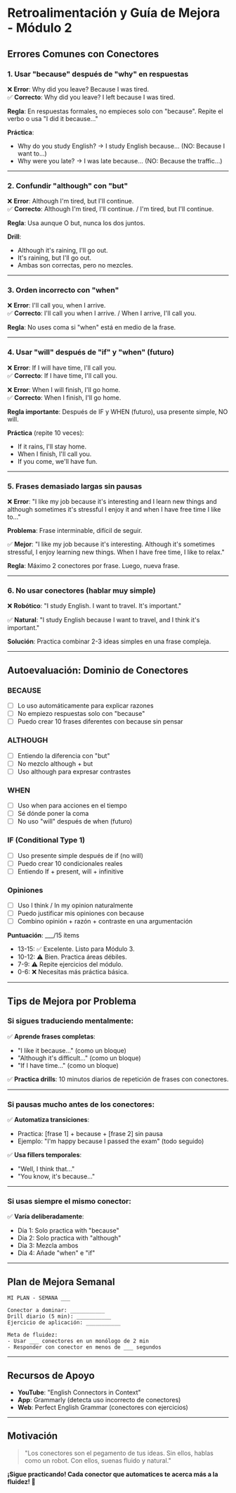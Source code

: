 # Retroalimentación y Guía de Mejora - Módulo 2

## Errores Comunes con Conectores

### 1. Usar "because" después de "why" en respuestas

❌ **Error**: Why did you leave? Because I was tired.  
✅ **Correcto**: Why did you leave? I left because I was tired.

**Regla**: En respuestas formales, no empieces solo con "because". Repite el verbo o usa "I did it because..."

**Práctica**:
- Why do you study English? → I study English because... (NO: Because I want to...)
- Why were you late? → I was late because... (NO: Because the traffic...)

---

### 2. Confundir "although" con "but"

❌ **Error**: Although I'm tired, but I'll continue.  
✅ **Correcto**: Although I'm tired, I'll continue. / I'm tired, but I'll continue.

**Regla**: Usa aunque O but, nunca los dos juntos.

**Drill**:
- Although it's raining, I'll go out.
- It's raining, but I'll go out.
- Ambas son correctas, pero no mezcles.

---

### 3. Orden incorrecto con "when"

❌ **Error**: I'll call you, when I arrive.  
✅ **Correcto**: I'll call you when I arrive. / When I arrive, I'll call you.

**Regla**: No uses coma si "when" está en medio de la frase.

---

### 4. Usar "will" después de "if" y "when" (futuro)

❌ **Error**: If I will have time, I'll call you.  
✅ **Correcto**: If I have time, I'll call you.

❌ **Error**: When I will finish, I'll go home.  
✅ **Correcto**: When I finish, I'll go home.

**Regla importante**: Después de IF y WHEN (futuro), usa presente simple, NO will.

**Práctica** (repite 10 veces):
- If it rains, I'll stay home.
- When I finish, I'll call you.
- If you come, we'll have fun.

---

### 5. Frases demasiado largas sin pausas

❌ **Error**: "I like my job because it's interesting and I learn new things and although sometimes it's stressful I enjoy it and when I have free time I like to..."

**Problema**: Frase interminable, difícil de seguir.

✅ **Mejor**: "I like my job because it's interesting. Although it's sometimes stressful, I enjoy learning new things. When I have free time, I like to relax."

**Regla**: Máximo 2 conectores por frase. Luego, nueva frase.

---

### 6. No usar conectores (hablar muy simple)

❌ **Robótico**: "I study English. I want to travel. It's important."

✅ **Natural**: "I study English because I want to travel, and I think it's important."

**Solución**: Practica combinar 2-3 ideas simples en una frase compleja.

---

## Autoevaluación: Dominio de Conectores

### BECAUSE
- [ ] Lo uso automáticamente para explicar razones
- [ ] No empiezo respuestas solo con "because"
- [ ] Puedo crear 10 frases diferentes con because sin pensar

### ALTHOUGH
- [ ] Entiendo la diferencia con "but"
- [ ] No mezclo although + but
- [ ] Uso although para expresar contrastes

### WHEN
- [ ] Uso when para acciones en el tiempo
- [ ] Sé dónde poner la coma
- [ ] No uso "will" después de when (futuro)

### IF (Conditional Type 1)
- [ ] Uso presente simple después de if (no will)
- [ ] Puedo crear 10 condicionales reales
- [ ] Entiendo If + present, will + infinitive

### Opiniones
- [ ] Uso I think / In my opinion naturalmente
- [ ] Puedo justificar mis opiniones con because
- [ ] Combino opinión + razón + contraste en una argumentación

**Puntuación**: ___/15 ítems

- 13-15: ✅ Excelente. Listo para Módulo 3.
- 10-12: ⚠️ Bien. Practica áreas débiles.
- 7-9: ⚠️ Repite ejercicios del módulo.
- 0-6: ❌ Necesitas más práctica básica.

---

## Tips de Mejora por Problema

### Si sigues traduciendo mentalmente:

✅ **Aprende frases completas**:
- "I like it because..." (como un bloque)
- "Although it's difficult..." (como un bloque)
- "If I have time..." (como un bloque)

✅ **Practica drills**:
10 minutos diarios de repetición de frases con conectores.

---

### Si pausas mucho antes de los conectores:

✅ **Automatiza transiciones**:
- Practica: [frase 1] + because + [frase 2] sin pausa
- Ejemplo: "I'm happy because I passed the exam" (todo seguido)

✅ **Usa fillers temporales**:
- "Well, I think that..."
- "You know, it's because..."

---

### Si usas siempre el mismo conector:

✅ **Varía deliberadamente**:
- Día 1: Solo practica with "because"
- Día 2: Solo practica with "although"  
- Día 3: Mezcla ambos
- Día 4: Añade "when" e "if"

---

## Plan de Mejora Semanal

```
MI PLAN - SEMANA ___

Conector a dominar: ___________
Drill diario (5 min): ___________
Ejercicio de aplicación: ___________

Meta de fluidez:
- Usar ___ conectores en un monólogo de 2 min
- Responder con conector en menos de ___ segundos
```

---

## Recursos de Apoyo

- **YouTube**: "English Connectors in Context"
- **App**: Grammarly (detecta uso incorrecto de conectores)
- **Web**: Perfect English Grammar (conectores con ejercicios)

---

## Motivación

> "Los conectores son el pegamento de tus ideas. Sin ellos, hablas como un robot. Con ellos, suenas fluido y natural."

**¡Sigue practicando! Cada conector que automatices te acerca más a la fluidez! 💪**
